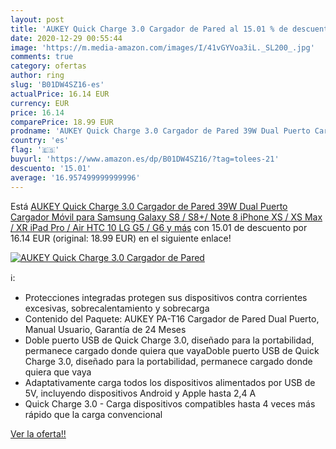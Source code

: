 ```yaml
---
layout: post
title: 'AUKEY Quick Charge 3.0 Cargador de Pared al 15.01 % de descuento'
date: 2020-12-29 00:55:44
image: 'https://m.media-amazon.com/images/I/41vGYVoa3iL._SL200_.jpg'
comments: true
category: ofertas
author: ring
slug: 'B01DW4SZ16-es'
actualPrice: 16.14 EUR
currency: EUR
price: 16.14
comparePrice: 18.99 EUR
prodname: 'AUKEY Quick Charge 3.0 Cargador de Pared 39W Dual Puerto Cargador Móvil para Samsung Galaxy S8 / S8+/ Note 8  iPhone XS / XS Max / XR  iPad Pro / Air  HTC 10  LG G5 / G6 y más'
country: 'es'
flag: '🇪🇸'
buyurl: 'https://www.amazon.es/dp/B01DW4SZ16/?tag=tolees-21'
descuento: '15.01'
average: '16.957499999999996'
---
```


Está [AUKEY Quick Charge 3.0 Cargador de Pared 39W Dual Puerto Cargador Móvil para Samsung Galaxy S8 / S8+/ Note 8  iPhone XS / XS Max / XR  iPad Pro / Air  HTC 10  LG G5 / G6 y más](https://www.amazon.es/dp/B01DW4SZ16/?tag=tolees-21) con 15.01 de descuento por 16.14 EUR (original: 18.99 EUR) en el siguiente enlace!

[![AUKEY Quick Charge 3.0 Cargador de Pared](https://m.media-amazon.com/images/I/41vGYVoa3iL._SL200_.jpg)](https://www.amazon.es/dp/B01DW4SZ16/?tag=tolees-21)

ℹ️:

- Protecciones integradas protegen sus dispositivos contra corrientes excesivas, sobrecalentamiento y sobrecarga
- Contenido del Paquete: AUKEY PA-T16 Cargador de Pared Dual Puerto, Manual Usuario, Garantía de 24 Meses
- Doble puerto USB de Quick Charge 3.0, diseñado para la portabilidad, permanece cargado donde quiera que vayaDoble puerto USB de Quick Charge 3.0, diseñado para la portabilidad, permanece cargado donde quiera que vaya
- Adaptativamente carga todos los dispositivos alimentados por USB de 5V, incluyendo dispositivos Android y Apple hasta 2,4 A
- Quick Charge 3.0 - Carga dispositivos compatibles hasta 4 veces más rápido que la carga convencional

[Ver la oferta!!](https://www.amazon.es/dp/B01DW4SZ16/?tag=tolees-21)
